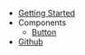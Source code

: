 * [Getting Started](getting-started)
* Components
    - [Button](components/button)
* [Github](https://github.com/ushliypakostnik/svelte-scss-router-i18n)
